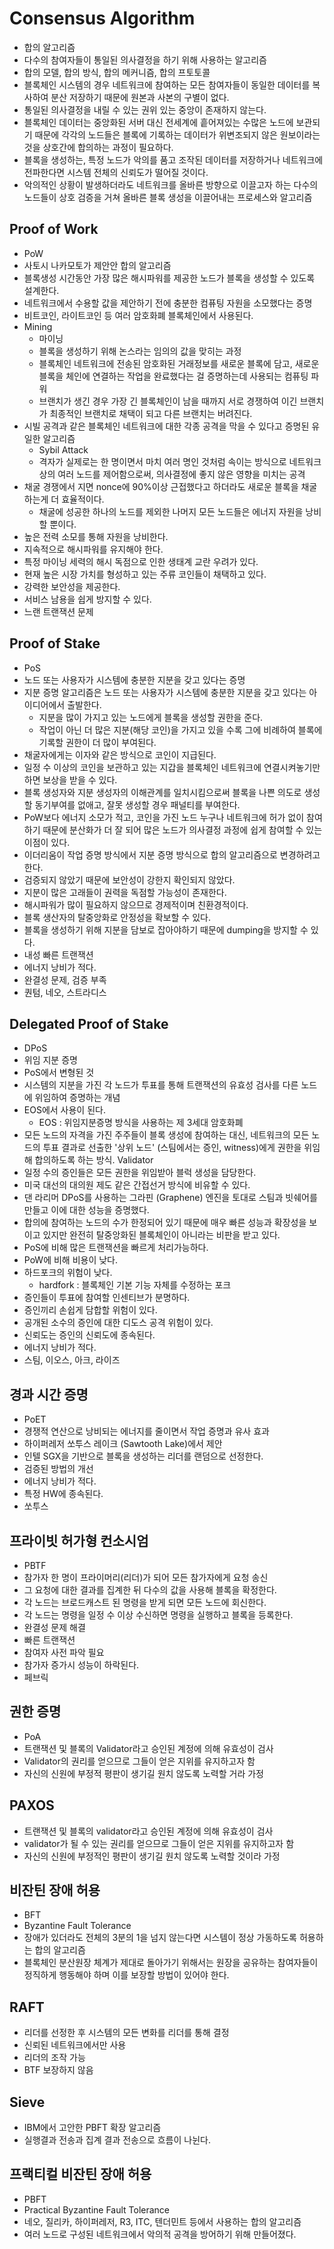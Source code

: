 # Consensus Algorithm

* 합의 알고리즘
* 다수의 참여자들이 통일된 의사결정을 하기 위해 사용하는 알고리즘
* 합의 모델, 합의 방식, 합의 메커니즘, 합의 프토토콜
* 블록체인 시스템의 경우 네트워크에 참여하는 모든 참여자들이 동일한 데이터를 복사하여 분산 저장하기 때문에 원본과 사본의 구별이 없다.
* 통일된 의사결정을 내릴 수 있는 권위 있는 중앙이 존재하지 않는다.
* 블록체인 데이터는 중앙화된 서버 대신 전세계에 흩어져있는 수많은 노드에 보관되기 때문에 각각의 노드들은 블록에 기록하는 데이터가 위변조되지 않은 원보이라는 것을 상호간에 합의하는 과정이 필요하다.
* 블록을 생성하는, 특정 노드가 악의를 품고 조작된 데이터를 저장하거나 네트워크에 전파한다면 시스템 전체의 신뢰도가 떨어질 것이다.
* 악의적인 상황이 발생하더라도 네트워크를 올바른 방향으로 이끌고자 하는 다수의 노드들이 상호 검증을 거쳐 올바른 블록 생성을 이끌어내는 프로세스와 알고리즘

## Proof of Work

* PoW
* 사토시 나카모토가 제안안 합의 알고리즘
* 블록생성 시간동안 가장 많은 해시파워를 제공한 노드가 블록을 생성할 수 있도록 설계한다.
* 네트워크에서 수용할 값을 제안하기 전에 충분한 컴퓨팅 자원을 소모했다는 증명
* 비트코인, 라이트코인 등 여러 암호화폐 블록체인에서 사용된다.
* Mining
  * 마이닝
  * 블록을 생성하기 위해 논스라는 임의의 값을 맞히는 과정
  * 블록체인 네트워크에 전송된 암호화된 거래정보를 새로운 블록에 담고, 새로운 블록을 체인에 연결하는 작업을 완료했다는 걸 증명하는데 사용되는 컴퓨팅 파워
  * 브랜치가 생긴 경우 가장 긴 블록체인이 남을 때까지 서로 경쟁하여 이긴 브랜치가 최종적인 브랜치로 채택이 되고 다른 브랜치는 버려진다.
* 시빌 공격과 같은 블록체인 네트워크에 대한 각종 공격을 막을 수 있다고 증명된 유일한 알고리즘
  * Sybil Attack
  * 격자가 실제로는 한 명이면서 마치 여러 명인 것처럼 속이는 방식으로 네트워크상의 여러 노드를 제어함으로써, 의사결정에 좋지 않은 영향을 미치는 공격
* 채굴 경쟁에서 지면 nonce에 90%이상 근접했다고 하더라도 새로운 블록을 채굴하는게 더 효율적이다.
  * 채굴에 성공한 하나의 노드를 제외한 나머지 모든 노드들은 에너지 자원을 낭비할 뿐이다.
* 높은 전력 소모를 통해 자원을 낭비한다.
* 지속적으로 해시파워를 유지해야 한다.
* 특정 마이닝 세력의 해시 독점으로 인한 생태계 교란 우려가 있다.
* 현재 높은 시장 가치를 형성하고 있는 주류 코인들이 채택하고 있다.
* 강력한 보안성을 제공한다.
* 서비스 남용을 쉽게 방지할 수 있다.
* 느랜 트랜잭션 문제

## Proof of Stake

* PoS
* 노드 또는 사용자가 시스템에 충분한 지분을 갖고 있다는 증명
* 지분 증명 알고리즘은 노드 또는 사용자가 시스템에 충분한 지분을 갖고 있다는 아이디어에서 출발한다.
  * 지분을 많이 가지고 있는 노드에게 블록을 생성할 권한을 준다.
  * 작업이 아닌 더 많은 지분(해당 코인)을 가지고 있을 수록 그에 비례하여 블록에 기록할 권한이 더 많이 부여된다.
* 채굴자에게는 이자와 같은 방식으로 코인이 지급된다.
* 일정 수 이상의 코인을 보관하고 있는 지갑을 블록체인 네트워크에 연결시켜놓기만 하면 보상을 받을 수 있다.
* 블록 생성자와 지분 생성자의 이해관계를 일치시킴으로써 블록을 나쁜 의도로 생성할 동기부여를 없애고, 잘못 생성할 경우 패널티를 부여한다.
* PoW보다 에너지 소모가 적고, 코인을 가진 노드 누구나 네트워크에 허가 없이 참여하기 때문에 분산화가 더 잘 되어 많은 노드가 의사결정 과정에 쉽게 참여할 수 있는 이점이 있다. 
* 이더리움이 작업 증명 방식에서 지분 증명 방식으로 합의 알고리즘으로 변경하려고 한다.
* 검증되지 않았기 때문에 보안성이 강한지 확인되지 않았다.
* 지분이 많은 고래들이 권력을 독점할 가능성이 존재한다.
* 해시파워가 많이 필요하지 않으므로 경제적이며 친환경적이다.
* 블록 생산자의 탈중앙화로 안정성을 확보할 수 있다.
* 블록을 생성하기 위해 지분을 담보로 잡아야하기 때문에 dumping을 방지할 수 있다.
* 내성 빠른 트랜잭션
* 에너지 낭비가 적다. 
* 완결성 문제, 검증 부족
* 퀀텀, 네오, 스트라디스

## Delegated Proof of Stake

* DPoS
* 위임 지분 증명
* PoS에서 변형된 것
* 시스템의 지분을 가진 각 노드가 투표를 통해 트랜잭션의 유효성 검사를 다른 노드에 위임하여 증명하는 개념
* EOS에서 사용이 된다.
  * EOS : 위임지분증명 방식을 사용하는 제 3세대 암호화폐
* 모든 노드의 자격을 가진 주주들이 블록 생성에 참여하는 대신, 네트워크의 모든 노드의 투표 결과로 선출한 '상위 노드' (스팀에서는 증인, witness)에게 권한을 위임해 합의하도록 하는 방식. Validator
* 일정 수의 증인들은 모든 권한을 위임받아 블럭 생성을 담당한다.
* 미국 대선의 대의원 제도 같은 간접선거 방식에 비유할 수 있다.
* 댄 라리머 DPoS를 사용하는 그라핀 (Graphene) 엔진을 토대로 스팀과 빗쉐어를 만들고 이에 대한 성능을 증명했다.
* 합의에 참여하는 노드의 수가 한정되어 있기 때문에 매우 빠른 성능과 확장성을 보이고 있지만 완전히 탈중앙화된 블록체인이 아니라는 비판을 받고 있다.
* PoS에 비해 많은 트랜잭션을 빠르게 처리가능하다. 
* PoW에 비해 비용이 낮다.
* 하드포크의 위험이 낮다.
  * hardfork : 블록체인 기본 기능 자체를 수정하는 포크
* 증인들이 투표에 참여할 인센티브가 분명하다.
* 증인끼리 손쉽게 담합할 위험이 있다.
* 공개된 소수의 증인에 대한 디도스 공격 위험이 있다. 
* 신뢰도는 증인의 신뢰도에 종속된다.
* 에너지 낭비가 적다. 
* 스팀, 이오스, 아크, 라이즈

## 경과 시간 증명

* PoET
* 경쟁적 연산으로 낭비되는 에너지를 줄이면서 작업 증명과 유사 효과
* 하이퍼레저 쏘투스 레이크 (Sawtooth Lake)에서 제안
* 인텔 SGX을 기반으로 블록을 생성하는 리더를 랜덤으로 선정한다.
* 검증된 방법의 개선
* 에너지 낭비가 적다.
* 특정 HW에 종속된다.
* 쏘투스

## 프라이빗 허가형 컨소시엄

* PBTF
* 참가자 한 명이 프라이머리(리더)가 되어 모든 참가자에게 요청 송신
* 그 요청에 대한 결과를 집계한 뒤 다수의 값을 사용해 블록을 확정한다.
* 각 노드는 브로드캐스트 된 명령을 받게 되면 모든 노드에 회신한다.
* 각 노드는 명령을 일정 수 이상 수신하면 명령을 실행하고 블록을 등록한다.
* 완결성 문제 해결
* 빠른 트랜잭션
* 참여자 사전 파악 필요
* 참가자 증가시 성능이 하락된다.
* 페브릭

## 권한 증명

* PoA
* 트랜잭션 및 블록의 Validator라고 승인된 계정에 의해 유효성이 검사
* Validator의 권리를 얻으므로 그들이 얻은 지위를 유지하고자 함
* 자신의 신원에 부정적 평판이 생기길 원치 않도록 노력할 거라 가정

## PAXOS

* 트랜잭션 및 블록의 validator라고 승인된 계정에 의해 유효성이 검사
* validator가 될 수 있는 권리를 얻으므로 그들이 얻은 지위를 유지하고자 함
* 자신의 신원에 부정적인 평판이 생기길 원치 않도록 노력할 것이라 가정

## 비잔틴 장애 허용

* BFT
* Byzantine Fault Tolerance
* 장애가 있더라도 전체의 3분의 1을 넘지 않는다면 시스템이 정상 가동하도록 허용하는 합의 알고리즘
* 블록체인 분산원장 체계가 제대로 돌아가기 위해서는 원장을 공유하는 참여자들이 정직하게 행동해야 하며 이를 보장할 방법이 있어야 한다.

## RAFT

* 리더를 선정한 후 시스템의 모든 변화를 리더를 통해 결정
* 신뢰된 네트워크에서만 사용
* 리더의 조작 가능
* BTF 보장하지 않음

## Sieve

* IBM에서 고안한 PBFT 확장 알고리즘
* 실행결과 전송과 집계 결과 전송으로 흐름이 나뉜다.

## 프랙티컬 비잔틴 장애 허용

* PBFT
* Practical Byzantine Fault Tolerance
* 네오, 질리카, 하이퍼레저, R3, ITC, 텐더민트 등에서 사용하는 합의 알고리즘
* 여러 노드로 구성된 네트워크에서 악의적 공격을 방어하기 위해 만들어졌다. 